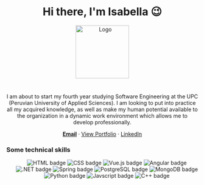 <div align="center">
  <h1>Hi there, I'm Isabella 😉</h1>
  <picture>
  <img alt="Logo" src=https://github.com/Isabella-SH/Isabella-SH/assets/102604598/de024308-93d4-4928-b798-4e4d75663711 style="height: 10em; width: auto"> 
    </picture>
  <h1></h1>
  <p>I am about to start my fourth year studying Software Engineering at the UPC (Peruvian University of Applied Sciences). I am looking to put into practice all my acquired knowledge, as well as make my human potential available to the organization in a dynamic work environment which allows me to develop professionally.</p>
</div>

<div>
  <p align="center">
    <a href="mailto:soriano.huapaya.isabella@gmail.com" title="soriano.huapaya.isabella@gmail.com"><strong>Email</strong></a>
    ·
    <a href="  " target="_blank">View Portfolio</a>
    ·
    <a href="https://www.linkedin.com/in/isabella-sh-b17814251/" target="_blank" title="Checkout Liliana Fu's LinkedIn">LinkedIn</a>
  </p>
</div>

<div>
  <h3>Some technical skills</h3>
  <ul align="center">
    <img class="h-8 w-auto rounded-lg" src="https://img.shields.io/badge/HTML5-E34F26?style=for-the-badge&logo=html5&logoColor=white" alt="HTML badge"/>
    <img class="h-8 w-auto rounded-lg" src="https://img.shields.io/badge/CSS-239120?&style=for-the-badge&logo=css3&logoColor=white" alt="CSS badge"/>
    <img class="h-8 w-auto rounded-lg" src="https://img.shields.io/badge/Vue.js-35495E?style=for-the-badge&logo=vue.js&logoColor=4FC08D" alt="Vue.js badge"/>
    <img class="h-8 w-auto rounded-lg" src="https://img.shields.io/badge/AngularJS-E23237?style=for-the-badge&logo=angularjs&logoColor=white" alt="Angular badge"/>
    <img class="h-8 w-auto rounded-lg" src="https://img.shields.io/badge/.NET-5C2D91?style=for-the-badge&logo=.net&logoColor=white" alt=".NET badge"/>
    <img class="h-8 w-auto rounded-lg" src="https://img.shields.io/badge/Spring-6DB33F?style=for-the-badge&logo=spring&logoColor=white" alt="Spring badge"/>
    <img class="h-8 w-auto rounded-lg" src="https://img.shields.io/badge/PostgreSQL-316192?style=for-the-badge&logo=postgresql&logoColor=white" alt="PostgreSQL badge"/>
    <img class="h-8 w-auto rounded-lg" src="https://img.shields.io/badge/MongoDB-4EA94B?style=for-the-badge&logo=mongodb&logoColor=white" alt="MongoDB badge"/>
    <img class="h-8 w-auto rounded-lg" src="https://img.shields.io/badge/Python-14354C?style=for-the-badge&logo=python&logoColor=white" alt="Python badge"/>
    <img class="h-8 w-auto rounded-lg" src="https://img.shields.io/badge/JavaScript-F7DF1E?style=for-the-badge&logo=javascript&logoColor=black" alt="Javscript badge"/>
    <img class="h-8 w-auto rounded-lg" src="https://img.shields.io/badge/C%2B%2B-00599C?style=for-the-badge&logo=c%2B%2B&logoColor=white" alt="C++ badge"/>
  </ul>
</div>

